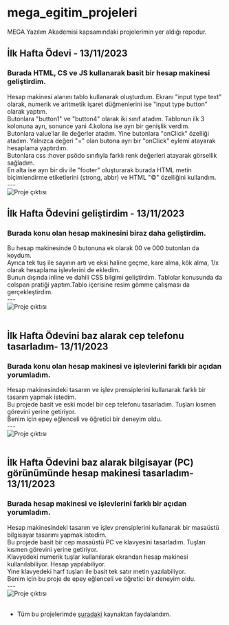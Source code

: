 # mega_egitim_projeleri
MEGA Yazılım Akademisi kapsamındaki projelerimin yer aldığı repodur.

## İlk Hafta Ödevi - 13/11/2023
### Burada HTML, CS ve JS kullanarak basit bir hesap makinesi geliştirdim.
Hesap makinesi alanını tablo kullanarak oluşturdum. Ekranı "input type text" olarak, numerik ve aritmetik işaret düğmenlerini ise "input type button" olarak yaptım.<br>
Butonlara "button1" ve "button4" olarak iki sınıf atadım. Tablonun ilk 3 kolonuna ayrı, sonunce yani 4.kolona ise ayrı bir genişlik verdim.<br>
Butonlara value'lar ile değerler atadım. Yine butonlara "onClick" özelliği atadım. Yalnızca değeri "=" olan butona ayrı bir "onClick" eylemi atayarak hesaplama yaptırdım.<br>
Butonlara css :hover psödo sınıfıyla farklı renk değerleri atayarak görsellik sağladım.<br>
En alta ise ayrı bir div ile "footer" oluşturarak burada HTML metin biçimlendirme etiketlerini (strong, abbr) ve HTML "&copy;" özelliğini kullandım.<br>
---<br>
![Proje çıktısı](https://i.hizliresim.com/oa726ww.png)<br>
## İlk Hafta Ödevini geliştirdim - 13/11/2023
### Burada konu olan hesap makinesini biraz daha geliştirdim.
Bu hesap makinesinde 0 butonuna ek olarak 00 ve 000 butonları da koydum.<br>
Ayrıca tek tuş ile sayının artı ve eksi haline geçme, kare alma, kök alma, 1/x olarak hesaplama işlevlerini de ekledim. <br>
Bunun dışında inline ve dahili CSS bilgimi geliştirdim. Tablolar konusunda da colspan pratiği yaptım.Tablo içerisine resim gömme çalışması da gerçekleştirdim.<br>
---<br>
![Proje çıktısı](https://i.hizliresim.com/et6rb9v.png)<br><br>


## İlk Hafta Ödevini baz alarak cep telefonu tasarladım- 13/11/2023
### Burada konu olan hesap makinesi ve işlevlerini farklı bir açıdan yorumladım.
Hesap makinesindeki tasarım ve işlev prensiplerini kullanarak farklı bir tasarım yapmak istedim. <br>
Bu projede basit ve eski model bir cep telefonu tasarladım. Tuşları kısmen görevini yerine getiriyor. <br>
Benim için epey eğlenceli ve öğretici bir deneyim oldu.<br>
---<br>
![Proje çıktısı](https://i.hizliresim.com/s80cpix.png)<br><br>

## İlk Hafta Ödevini baz alarak bilgisayar (PC) görünümünde hesap makinesi tasarladım- 13/11/2023
### Burada hesap makinesi ve işlevlerini farklı bir açıdan yorumladım.
Hesap makinesindeki tasarım ve işlev prensiplerini kullanarak bir masaüstü bilgisayar tasarımı yapmak istedim. <br>
Bu projede basit bir cep masaüstü PC ve klavyesini tasarladım. Tuşları kısmen görevini yerine getiriyor. <br>
Klavyedeki numerik tuşlar kullanılarak ekrandan hesap makinesi kullanılabiliyor. Hesap yapılabiliyor.<br>
Yine klavyedeki harf tuşları ile basit tek satır metin yazılabiliyor. <br>
Benim için bu proje de epey eğlenceli ve öğretici bir deneyim oldu.<br>
---<br>
![Proje çıktısı](https://i.hizliresim.com/736yj7y.png)<br><br>



- Tüm bu projelerimde [şuradaki](https://hackernoon.com/tr/html-ve-javascript-kullanarak-basit-bir-hesap-makinesi-olu%C5%9Fturman%C4%B1n-en-iyi-yolu) kaynaktan faydalandım.<br>
